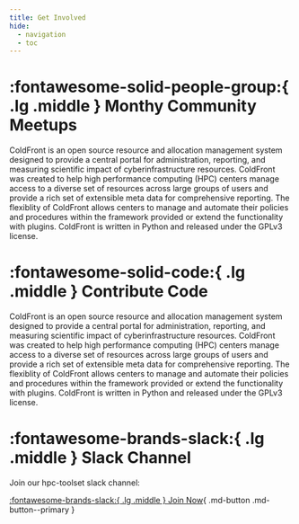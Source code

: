 ```yaml
---
title: Get Involved
hide:
  - navigation
  - toc
---
```


# :fontawesome-solid-people-group:{ .lg .middle } Monthy Community Meetups

ColdFront is an open source resource and allocation management system designed
to provide a central portal for administration, reporting, and measuring
scientific impact of cyberinfrastructure resources. ColdFront was created to
help high performance computing (HPC) centers manage access to a diverse set of
resources across large groups of users and provide a rich set of extensible
meta data for comprehensive reporting. The flexiblity of ColdFront allows
centers to manage and automate their policies and procedures within the
framework provided or extend the functionality with plugins. ColdFront is
written in Python and released under the GPLv3 license.

# :fontawesome-solid-code:{ .lg .middle } Contribute Code

ColdFront is an open source resource and allocation management system designed
to provide a central portal for administration, reporting, and measuring
scientific impact of cyberinfrastructure resources. ColdFront was created to
help high performance computing (HPC) centers manage access to a diverse set of
resources across large groups of users and provide a rich set of extensible
meta data for comprehensive reporting. The flexiblity of ColdFront allows
centers to manage and automate their policies and procedures within the
framework provided or extend the functionality with plugins. ColdFront is
written in Python and released under the GPLv3 license.

# :fontawesome-brands-slack:{ .lg .middle } Slack Channel

Join our hpc-toolset slack channel: 

[:fontawesome-brands-slack:{ .lg .middle } Join Now](#){ .md-button .md-button--primary }
